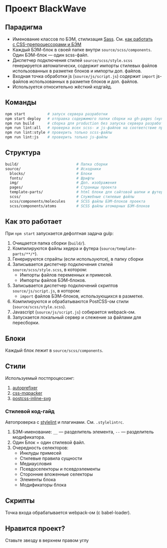 # Проект BlackWave


## Парадигма

- Именование классов по БЭМ, стилизация [Sass](http://sass-lang.com/). См. [как работать с CSS-препроцессорами и БЭМ](http://nicothin.github.io/idiomatic-pre-CSS/)
- Каждый БЭМ-блок в своей папке внутри `source/scss/components`. Один БЭМ-блок — один scss-файл.
- Диспетчер подключения стилей `source/scss/style.scss` генерируется автоматически, содержит импорты стилевых файлов использованных в разметке блоков и импорты доп. файлов.
- Входная точка обработки js (`source/js/script.js`) содержит `import` js-файлов использованных в разметке блоков и доп. файлов.
- Используется относительно жёсткий кодгайд.


## Команды

```bash
npm start          # запуск сервера разработки
npm start deploy   # отправка содержимого папки сборки на gh-pages (нужен репозиторий на github.com)
npm run build      # сборка для production без запуска сервера разработки
npm run lint:all   # проверка всех scss- и js-файлов на соответствие правилам (см. .stylelintrc и eslintrc соответственно)
npm run lint:style # проверить только scss-файлы
npm run lint:js    # проверить только js-файлы
```


## Структура

```bash
build/                          # Папка сборки
source/                         # Исходники
  blocks/                       # Блоки
  fonts/                        # Шрифты
  img/                          # Доп. изображения
  pages/                        # Страницы проекта
  template-parts/               # html блоки для сайтовой шапки и футера
  scss/                         # Служебные стилевые файлы
  scss/components/molecules     # SCSS файлы БЭМ-блоков проекта
  scss/components/atoms         # SCSS файлы атомарных БЭМ-блоков
```


## Как это работает

При `npm start` запускается дефолтная задача gulp:

1. Очищается папка сборки (`build/`).
5. Компилируются файлы хедера и футера (`source/template-parts/**/*`).
5. Генерируются спрайты (если используются), в папку сборки
5. Записывается диспетчер подключения стилей `source/scss/style.scss`, в котором:
    - Импорты файлов переменных и примесей.
    - Импорты файлов БЭМ-блоков.
5. Записывается диспетчер подключений скриптов `source/js/script.js`, в котором:
    - `import` файлов БЭМ-блоков, использующихся в разметке.
5. Компилируются и обрабатываются PostCSS-ом стили (`source/scss/style.scss`).
6. Javascript (`source/js/script.js`) собирается webpack-ом.
5. Запускается локальный сервер и слежение за файлами для пересборки.


## Блоки

Каждый блок лежит в `source/scss/components`.

## Стили

Используемый постпроцессинг:

1. [autoprefixer](https://github.com/postcss/autoprefixer)
2. [css-mqpacker](https://www.npmjs.com/package/postcss-sort-media-queries)
3. [postcss-inline-svg](https://github.com/TrySound/postcss-inline-svg)

### Стилевой код-гайд

Автопроверка с [stylelint](https://stylelint.io/) и плагинами. См. `.stylelintrc`.

1. БЭМ-именование: `__` — разделитель элемента, `--` — разделитель модификатора.
2. Один Блок = один стилевой файл.
3. Очередность селекторов:
    - Инклуды примесей
    - Стилевые правила сущности
    - Медиаусловия
    - Псевдоселекторы и псевдоэлементы
    - Сторонние вложенные селекторы
    - Элементы блока
    - Модификаторы блока


## Скрипты

Точка входа обрабатывается webpack-ом (с babel-loader).

## Нравится проект?

Ставьте звезду в верхнем правом углу
